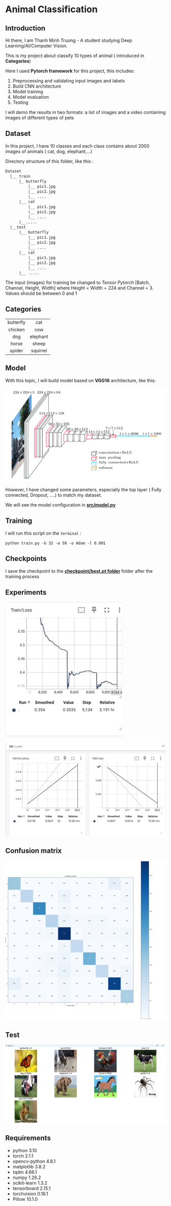 # Animal Classification
## Introduction
Hi there, I am Thanh Minh Truong - A student studying Deep Learning/AI/Computer Vision.

This is my project about classify 10 types of animal ( introduced in **Categories**) 

Here I used **Pytorch framework** for this project, this includes:
1. Preprocessing and validating input images and labels
2. Build CNN architecture
3. Model training
4. Model evaluation
5. Testing

I will demo the results in two formats: a list of images and a video containing images of different types of pets

## Dataset
In this project, I have 10 classes and each class contains about 2000 images of animals ( cat, dog, elephant,...)

Directory structure of this folder, like this :

```
Dataset
  |__ train  
      |_ butterfly 
          |__ pic1.jpg 
          |__ pic2.jpg        
          |__ ....
      |__ cat
          |__ pic1.jpg   
          |__ pic2.jpg    
          |__ ....     
      |__.....  
  |__test
      |__ butterfly
          |__ pic1.jpg
          |__ pic2.jpg     
          |__ ....
      |__ cat
          |__ pic1.jpg   
          |__ pic2.jpg    
          |__ ....        
      |__ .....
```

The input (images) for training be changed to *Tensor Pytorch* [Batch, Channel, Height, Width] where Height = Width = 224 and Channel = 3. Values should be between 0 and 1

## Categories 
|           |          |
|:---------:|:--------:|
| butterfly | cat      |
| chicken   | cow      | 
| dog       | elephant | 
| horse     | sheep    |
| spider    | squirrel |

## Model

With this topic, I will build model based on **VGG16** architecture, like this:

![VGG16_Architecture](https://github.com/mThanh1311/animal_classification/blob/master/Experiments/vgg16_architecture.png)

However, I have changed some parameters, especially the top layer ( Fully connected, Dropout, ....) to match my dataset.

We will see the model configuration in [**src/model.py**](https://github.com/mThanh1311/animal_classification/blob/main/src/model.py)
## Training

I will run this script on the ```terminal``` :

```
python train.py -b 32 -e 50 -o Adam -l 0.001
 ```
## Checkpoints

I save the checkpoint to the [**checkpoint/best.pt folder**](https://github.com/mThanh1311/animal_classification/blob/main/checkpoint/best.pt) folder after the training process

## Experiments

![train_loss](https://github.com/mThanh1311/animal_classification/blob/master/Experiments/train_loss.png)

![val_acc_loss](https://github.com/mThanh1311/animal_classification/blob/master/Experiments/val_acc_loss.png)

## Confusion matrix

![Confusion_matrix](https://github.com/mThanh1311/animal_classification/blob/master/Experiments/confusion_matrix.png)

## Test

![test_image](https://github.com/mThanh1311/animal_classification/blob/master/Experiments/test_images.png)

## Requirements
* python 3.10
* torch 2.1.1
* opencv-python 4.8.1
* matplotlib 3.8.2
* tqdm 4.66.1
* numpy 1.26.2
* scikit-learn 1.3.2
* tensorboard 2.15.1
* torchvision 0.16.1
* Pillow 10.1.0 
